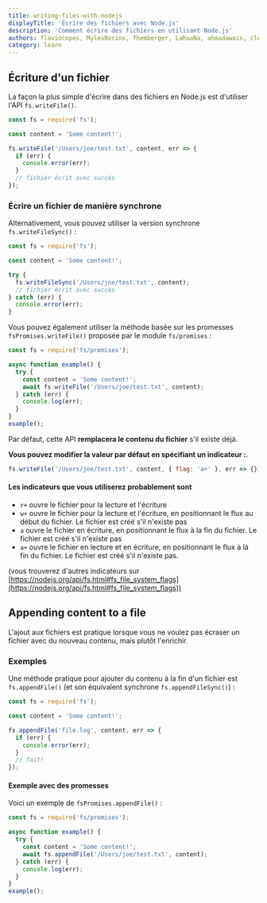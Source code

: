 ```yaml
---
title: writing-files-with-nodejs
displayTitle: 'Écrire des fichiers avec Node.js'
description: 'Comment écrire des fichiers en utilisant Node.js'
authors: flaviocopes, MylesBorins, fhemberger, LaRuaNa, ahmadawais, clean99, ovflowd
category: learn
---
```


## Écriture d'un fichier

La façon la plus simple d'écrire dans des fichiers en Node.js est d'utiliser l'API `fs.writeFile()`.

```js
const fs = require('fs');

const content = 'Some content!';

fs.writeFile('/Users/joe/test.txt', content, err => {
  if (err) {
    console.error(err);
  }
  // fichier écrit avec succès
});
```

### Écrire un fichier de manière synchrone

Alternativement, vous pouvez utiliser la version synchrone `fs.writeFileSync()` :

```js
const fs = require('fs');

const content = 'Some content!';

try {
  fs.writeFileSync('/Users/joe/test.txt', content);
  // fichier écrit avec succès
} catch (err) {
  console.error(err);
}
```

Vous pouvez également utiliser la méthode basée sur les promesses `fsPromises.writeFile()` proposée par le module `fs/promises` :

```js
const fs = require('fs/promises');

async function example() {
  try {
    const content = 'Some content!';
    await fs.writeFile('/Users/joe/test.txt', content);
  } catch (err) {
    console.log(err);
  }
}
example();
```

Par défaut, cette API **remplacera le contenu du fichier** s'il existe déjà.

**Vous pouvez modifier la valeur par défaut en spécifiant un indicateur :**.

```js
fs.writeFile('/Users/joe/test.txt', content, { flag: 'a+' }, err => {});
```

#### Les indicateurs que vous utiliserez probablement sont

* `r+` ouvre le fichier pour la lecture et l'écriture
* `w+` ouvre le fichier pour la lecture et l'écriture, en positionnant le flux au début du fichier. Le fichier est créé s'il n'existe pas
* `a` ouvre le fichier en écriture, en positionnant le flux à la fin du fichier. Le fichier est créé s'il n'existe pas
* `a+` ouvre le fichier en lecture et en écriture, en positionnant le flux à la fin du fichier. Le fichier est créé s'il n'existe pas.

(vous trouverez d'autres indicateurs sur [https://nodejs.org/api/fs.html#fs_file_system_flags](https://nodejs.org/api/fs.html#fs_file_system_flags))

## Appending content to a file

L'ajout aux fichiers est pratique lorsque vous ne voulez pas écraser un fichier avec du nouveau contenu, mais plutôt l'enrichir.

### Exemples

Une méthode pratique pour ajouter du contenu à la fin d'un fichier est `fs.appendFile()` (et son équivalent synchrone `fs.appendFileSync()`) :

```js
const fs = require('fs');

const content = 'Some content!';

fs.appendFile('file.log', content, err => {
  if (err) {
    console.error(err);
  }
  // fait!
});
```

#### Exemple avec des promesses

Voici un exemple de `fsPromises.appendFile()` :

```js
const fs = require('fs/promises');

async function example() {
  try {
    const content = 'Some content!';
    await fs.appendFile('/Users/joe/test.txt', content);
  } catch (err) {
    console.log(err);
  }
}
example();
```
